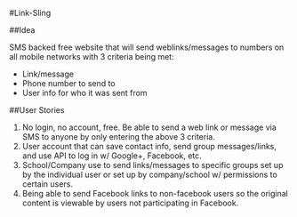 #Link-Sling

##Idea

SMS backed free website that will send weblinks/messages to numbers on all mobile networks with 3 criteria being met:

* Link/message
* Phone number to send to
* User info for who it was sent from

##User Stories

1) No login, no account, free. Be able to send a web link or message via SMS to anyone by only entering the above 3 criteria.
2) User account that can save contact info, send group messages/links, and use API to log in w/ Google+, Facebook, etc.
3) School/Company use to send links/messages to specific groups set up by the individual user or set up by company/school w/ permissions to certain users.
4) Being able to send Facebook links to non-facebook users so the original content is viewable by users not participating in Facebook.
